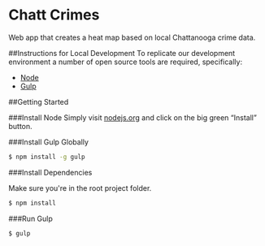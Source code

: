 Chatt Crimes
============

Web app that creates a heat map based on local Chattanooga crime data.

##Instructions for Local Development
To replicate our development environment a number of open source tools are required, specifically:

* [Node](http://nodejs.org)
* [Gulp](http://gulpjs.com)

##Getting Started

###Install Node
Simply visit [nodejs.org](http://nodejs.org) and click on the big green “Install” button.

###Install Gulp Globally

~~~ sh
$ npm install -g gulp
~~~

###Install Dependencies

Make sure you're in the root project folder.

~~~ sh
$ npm install
~~~

###Run Gulp

~~~ sh
$ gulp
~~~